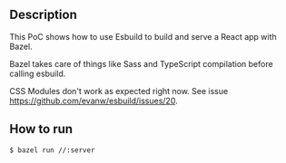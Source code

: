 ## Description

This PoC shows how to use Esbuild to build and serve a React app with Bazel.

Bazel takes care of things like Sass and TypeScript compilation before calling esbuild.

CSS Modules don't work as expected right now. See issue https://github.com/evanw/esbuild/issues/20.

## How to run

```bash
$ bazel run //:server
```
